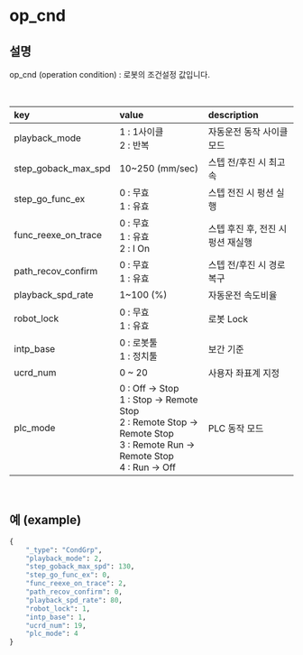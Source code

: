 ﻿# op_cnd

## 설명
op_cnd (operation condition) : 로봇의 조건설정 값입니다.

<br>

|key|value|description|
|:---|:---|:---|
|playback_mode| 1 : 1사이클 <br> 2 : 반복|자동운전 동작 사이클 모드|
|step_goback_max_spd|10~250 (mm/sec)|스텝 전/후진 시 최고속|
|step_go_func_ex|0 : 무효 <br> 1 : 유효|스텝 전진 시 펑션 실행|
|func_reexe_on_trace|0 : 무효 <br> 1 : 유효 <br> 2 : I On|스텝 후진 후, 전진 시 펑션 재실행|
|path_recov_confirm|0 : 무효 <br> 1 : 유효|스텝 전/후진 시 경로복구|
|playback_spd_rate|1~100 (%)|자동운전 속도비율|
|robot_lock|0 : 무효 <br> 1 : 유효 |로봇 Lock|
|intp_base|0 : 로봇툴 <br> 1 : 정치툴|보간 기준|
|ucrd_num|0 ~ 20|사용자 좌표계 지정|
|plc_mode|0 : Off -> Stop <br> 1 : Stop -> Remote Stop <br> 2 : Remote Stop -> Remote Stop <br> 3 : Remote Run -> Remote Stop <br> 4 : Run -> Off|PLC 동작 모드|

<br>

## 예 (example)

```python
{
    "_type": "CondGrp",
    "playback_mode": 2,
    "step_goback_max_spd": 130,
    "step_go_func_ex": 0,
    "func_reexe_on_trace": 2,
    "path_recov_confirm": 0,
    "playback_spd_rate": 80,
    "robot_lock": 1,
    "intp_base": 1,
    "ucrd_num": 19,
    "plc_mode": 4
}
```
